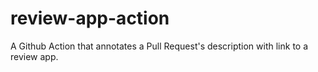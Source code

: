 # review-app-action
A Github Action that annotates a Pull Request's description with link to a review app.
